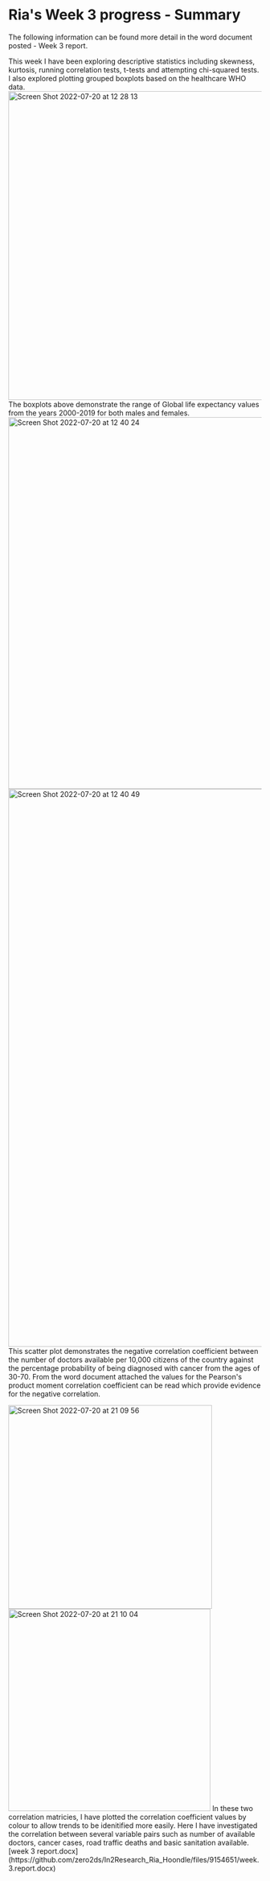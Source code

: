 # Ria's Week 3 progress - Summary 
The following information can be found more detail in the word document posted - Week 3 report.

This week I have been exploring descriptive statistics including skewness, kurtosis, running correlation tests, t-tests and attempting chi-squared tests. I also explored plotting grouped boxplots based on the healthcare WHO data.
<img width="614" alt="Screen Shot 2022-07-20 at 12 28 13" src="https://user-images.githubusercontent.com/78815761/180085530-dc0981dd-1b98-463c-ba79-38df082c2656.png">
The boxplots above demonstrate the range of Global life expectancy values from the years 2000-2019 for both males and females.
<img width="739" alt="Screen Shot 2022-07-20 at 12 40 24" src="https://user-images.githubusercontent.com/78815761/180085678-b2118ac0-0ce2-4607-848e-a8789bdbf46b.png">
<img width="1109" alt="Screen Shot 2022-07-20 at 12 40 49" src="https://user-images.githubusercontent.com/78815761/180085686-12eb2c96-76fa-4be3-ac5f-b83257a4818f.png">
This scatter plot demonstrates the negative correlation coefficient between the number of doctors available per 10,000 citizens of the country against the percentage probability of being diagnosed with cancer from the ages of 30-70. From the word document attached the values for the Pearson's product moment correlation coefficient can be read which provide evidence for the negative correlation.

<img width="405" alt="Screen Shot 2022-07-20 at 21 09 56" src="https://user-images.githubusercontent.com/78815761/180086010-e9a0147b-7697-476c-8d85-0a7ad059fed5.png">
<img width="402" alt="Screen Shot 2022-07-20 at 21 10 04" src="https://user-images.githubusercontent.com/78815761/180086012-848d7d0f-b28c-40bf-ad57-ff7f825589c3.png">
In these two correlation matricies, I have plotted the correlation coefficient values by colour to allow trends to be idenitified more easily. Here I have investigated the correlation between several variable pairs such as number of available doctors, cancer cases, road traffic deaths and basic sanitation available. 
[week 3 report.docx](https://github.com/zero2ds/In2Research_Ria_Hoondle/files/9154651/week.3.report.docx)

